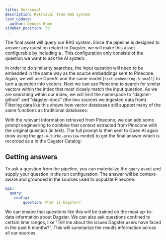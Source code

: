 ```yaml
---
title: Retrieval
description: Retrieval from RAG system
last_update:
  author: Dennis Hume
sidebar_position: 50
---
```


The final asset will query our RAG system. Since the pipeline is designed to answer any question related to Dagster, we will make this asset configurable by including a <PyObject section="config" module="dagster" object="Config" />. This configuration only consists of the question we want to ask the AI system:

<CodeExample path="docs_projects/project_ask_ai_dagster/project_ask_ai_dagster/assets/retrieval.py" language="python" lineStart="11" lineEnd="13"/>

In order to do similarity searches, the input question will need to be embedded in the same way as the source embeddings sent to Pinecone. Again, we will use OpenAI and the same model (`text-embedding-3-small`) to turn a question into vectors. Next we can use Pinecone to search for similar vectors within the index that most closely match the input question. As we are searching within our index, we will limit the namespace to "dagster-github" and "dagster-docs" (the two sources we ingested data from). Filtering data like this shows how vector databases still support many of the same functions as traditional databases:

<CodeExample path="docs_projects/project_ask_ai_dagster/project_ask_ai_dagster/assets/retrieval.py" language="python" lineStart="42" lineEnd="59"/>

With the relevant information retrieved from Pinecone, we can add some prompt engineering to combine that context extracted from Pinecone with the original question (in text). The full prompt is then sent to Open AI again (now using the `gpt-4-turbo-preview` model) to get the final answer which is recorded as a <PyObject section="assets" module="dagster" object="MaterializeResult" /> in the Dagster Catalog:

<CodeExample path="docs_projects/project_ask_ai_dagster/project_ask_ai_dagster/assets/retrieval.py" language="python" lineStart="85" lineEnd="115"/>

## Getting answers

To ask a question from the pipeline, you can materialize the `query` asset and supply your question in the run configuration. The answer will be context-aware and grounded in the sources used to populate Pinecone:

```yaml
ops:
  query:
    config:
        question: What is Dagster?
```

We can ensure that questions like this will be trained on the most up-to-date information about Dagster. We can also ask questions confined to certain time ranges, like "Tell me about the issues Dagster users have faced in the past 6 months?". This will summarize the results information across all our sources.